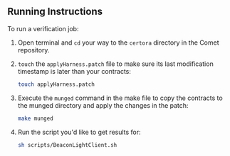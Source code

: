 ## Running Instructions
To run a verification job:

1. Open terminal and `cd` your way to the `certora` directory in the Comet repository.

2. `touch` the `applyHarness.patch` file to make sure its last modification timestamp is later than your contracts:
    ```sh
    touch applyHarness.patch
    ```

3. Execute the `munged` command in the make file to copy the contracts to the munged directory and apply the changes in the patch:
    ```sh
    make munged
    ```

5. Run the script you'd like to get results for:
    ```sh
    sh scripts/BeaconLightClient.sh
    ```
